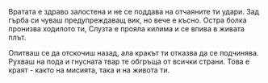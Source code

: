 Вратата е здраво залостена и не се поддава на отчаяните ти удари.
Зад гърба си чуваш предупреждаващ вик, но вече е късно. Остра
болка пронизва ходилото ти, Слузта е прояла килима и се впива в
живата плът.

Опитваш се да отскочиш назад, ала кракът ти отказва да се
подчинява. Рухваш на пода и гнусната твар те обгръща от всички
страни. Това е краят - както на мисията, така и на живота ти.
